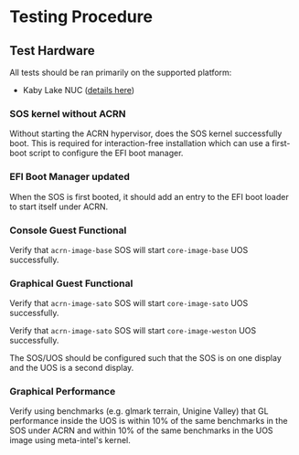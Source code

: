 # Testing Procedure

## Test Hardware

All tests should be ran primarily on the supported platform:

* Kaby Lake NUC ([details here](https://projectacrn.github.io/2.2/reference/hardware.html#verified-platforms-according-to-acrn-usage))

### SOS kernel without ACRN

Without starting the ACRN hypervisor, does the SOS kernel successfully boot.  This is required for interaction-free installation which can use a first-boot script to configure the EFI boot manager.

### EFI Boot Manager updated

When the SOS is first booted, it should add an entry to the EFI boot loader to start itself under ACRN.

### Console Guest Functional

Verify that `acrn-image-base` SOS will start `core-image-base` UOS successfully.

### Graphical Guest Functional

Verify that `acrn-image-sato` SOS will start `core-image-sato` UOS successfully.

Verify that `acrn-image-sato` SOS will start `core-image-weston` UOS successfully.

The SOS/UOS should be configured such that the SOS is on one display and the UOS is a second display.

### Graphical Performance

Verify using benchmarks (e.g. glmark terrain, Unigine Valley) that GL performance inside the UOS is within 10% of the same benchmarks in the SOS under ACRN and within 10% of the same benchmarks in the UOS image using meta-intel's kernel.
